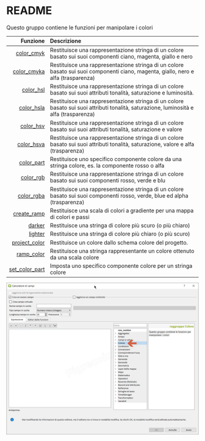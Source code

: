 # README

Questo gruppo contiene le funzioni per manipolare i colori

| Funzione | Descrizione |
| ---: | :--- |
| [color\_cmyk](colore/funzioni/color_cmyk.md) | Restituisce una rappresentazione stringa di un colore basato sui suoi componenti ciano, magenta, giallo e nero |
| [color\_cmyka](colore/funzioni/color_cmyka.md) | Restituisce una rappresentazione stringa di un colore basato sui suoi componenti ciano, magenta, giallo, nero e alfa \(trasparenza\) |
| [color\_hsl](colore/funzioni/color_hsl.md) | Restituisce una rappresentazione stringa di un colore basato sui suoi attributi tonalità, saturazione e luminosità. |
| [color\_hsla](colore/funzioni/color_hsla.md) | Restituisce una rappresentazione stringa di un colore basato sui suoi attributi tonalità, saturazione, luminosità e alfa \(trasparenza\) |
| [color\_hsv](colore/funzioni/color_hsv.md) | Restituisce una rappresentazione stringa di un colore basato sui suoi attributi tonalità, saturazione e valore |
| [color\_hsva](colore/funzioni/color_hsva.md) | Restituisce una rappresentazione stringa di un colore basato sui suoi attributi tonalità, saturazione, valore e alfa \(trasparenza\) |
| [color\_part](colore/funzioni/color_part.md) | Restituisce uno specifico componente colore da una stringa colore, es. la componente rosso o alfa |
| [color\_rgb](colore/funzioni/color_rgb.md) | Restituisce una rappresentazione stringa di un colore basato sui suoi componenti rosso, verde e blu |
| [color\_rgba](colore/funzioni/color_rgba.md) | Restituisce una rappresentazione stringa di un colore basato sui suoi componenti rosso, verde, blue ed alpha \(trasparenza\) |
| [create\_ramp](colore/funzioni/create_ramp.md) | Restituisce una scala di colori a gradiente per una mappa di colori e passi |
| [darker](colore/funzioni/darker.md) | Restituisce una stringa di colore più scuro \(o più chiaro\) |
| [lighter](colore/funzioni/lighter.md) | Restituisce una stringa di colore più chiaro \(o più scuro\) |
| [project\_color](colore/funzioni/project_color.md) | Restituisce un colore dallo schema colore del progetto. |
| [ramp\_color](colore/funzioni/ramp_color.md) | Restituisce una stringa rappresentante un colore ottenuto da una scala colore |
| [set\_color\_part](colore/funzioni/set_color_part.md) | Imposta uno specifico componente colore per un stringa colore |

![](../.gitbook/assets/gruppo_colore1.png)

